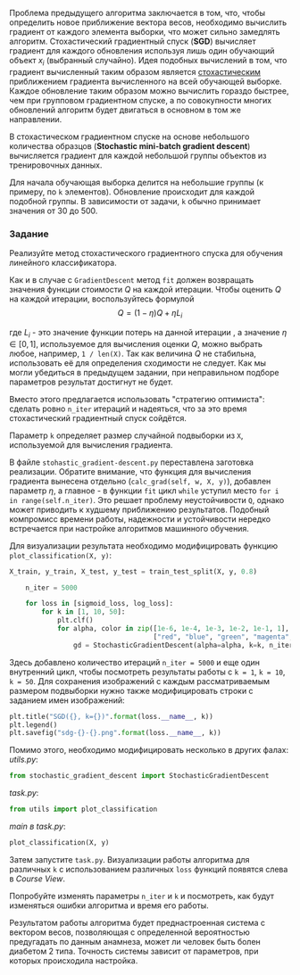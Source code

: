 Проблема предыдущего алгоритма заключается в том, что, чтобы определить новое приближение вектора весов, необходимо вычислить градиент от каждого элемента выборки, что может сильно замедлять алгоритм. Стохастический градиентный спуск (**SGD**) вычисляет градиент для каждого обновления используя лишь один обучающий объект $x_i$ (выбранный случайно).
Идея подобных вычислений в том, что градиент вычисленный таким образом является [стохастическим](https://ru.wikipedia.org/wiki/%D0%A1%D0%BB%D1%83%D1%87%D0%B0%D0%B9%D0%BD%D1%8B%D0%B9_%D0%BF%D1%80%D0%BE%D1%86%D0%B5%D1%81%D1%81) приближением градиента вычисленного на всей обучающей выборке.
Каждое обновление таким образом можно вычислить гораздо быстрее, чем при групповом градиентном спуске, а по совокупности многих обновлений алгоритм будет двигаться в основном в том же направлении.

В стохастическом градиентном спуске на основе небольшого количества образцов (**Stochastic mini-batch gradient descent**) вычисляется градиент для каждой небольшой группы объектов из тренировочных данных.

Для начала обучающая выборка делится на небольшие группы (к примеру, по `k` элементов). Обновление происходит для каждой подобной группы. В зависимости от задачи, `k` обычно принимает значения от 30 до 500.
### Задание

Реализуйте метод стохастического градиентного спуска для обучения линейного классификатора.

Как и в случае с `GradientDescent` метод `fit` должен
возвращать значения функции стоимости $Q$ на каждой итерации.
Чтобы оценить $Q$ на каждой итерации, воспользуйтесь формулой
$$Q = (1 − \eta)Q + \eta L_i$$

где $L_i$ - это значение функции потерь на данной итерации , а значение $\eta \in [0, 1]$, используемое для вычисления оценки $Q$, можно выбрать любое, например,
`1 / len(X)`. Так как величина $Q$ не стабильна, использовать
её для определения сходимости не следует. Как мы могли убедиться в предыдущем задании, при неправильном подборе параметров результат достигнут не будет.

Вместо этого предлагается использовать "стратегию оптимиста": сделать ровно `n_iter`
итераций и надеяться, что за это время стохастический градиентный спуск
сойдётся.

Параметр `k` определяет размер случайной подвыборки из
`X`, используемой для вычисления градиента.

В файле `stohastic_gradient-descent.py` переставлена заготовка реализации. Обратите внимание, что функция для вычисления градиента вынесена отдельно (`calc_grad(self, w, X, y)`), добавлен параметр $\eta$, а главное - в функции `fit` цикл `while` уступил место `for i in range(self.n_iter)`. Это решает проблему неустойчивости `Q`, однако может приводить к худшему приближению результатов. Подобный компромисс времени работы, надежности и устойчивости нередко встречается при настройке алгоритмов машинного обучения.

Для визуализации результата необходимо модифицировать функцию `plot_classification(X, y)`:
```python
X_train, y_train, X_test, y_test = train_test_split(X, y, 0.8)

    n_iter = 5000

    for loss in [sigmoid_loss, log_loss]:
        for k in [1, 10, 50]:
            plt.clf()
            for alpha, color in zip([1e-6, 1e-4, 1e-3, 1e-2, 1e-1, 1],
                                    ["red", "blue", "green", "magenta", "yellow", "cyan"]):
                gd = StochasticGradientDescent(alpha=alpha, k=k, n_iter=n_iter)
```
Здесь добавлено количество итераций `n_iter = 5000` и еще один внутренний цикл, чтобы посмотреть результаты работы с `k = 1`, `k = 10`, `k = 50`. Для сохранения изображений с каждым рассматриваемым размером подвыборки нужно также модифицировать строки с заданием имен изображений:
```python
plt.title("SGD({}, k={})".format(loss.__name__, k))
plt.legend()
plt.savefig("sdg-{}-{}.png".format(loss.__name__, k))
```

Помимо этого, необходимо модифицировать несколько в других фалах:
*utils.py*:
```python
from stochastic_gradient_descent import StochasticGradientDescent
```
*task.py*:
```python
from utils import plot_classification
```

*main в task.py*:
```python
plot_classification(X, y)
```

Затем запустите `task.py`. Визуализации работы алгоритма для различных `k` с использованием различных `loss` функций появятся слева в *Course View*.

Попробуйте изменять параметры `n_iter` и `k` и посмотреть, как будут изменяться ошибки алгоритма и время его работы.

Результатом работы алгоритма будет преднастроенная система с вектором весов, позволяющая с определенной вероятностью предугадать по данным анамнеза, может ли человек быть болен диабетом 2 типа. Точность системы зависит от параметров, при которых происходила настройка.